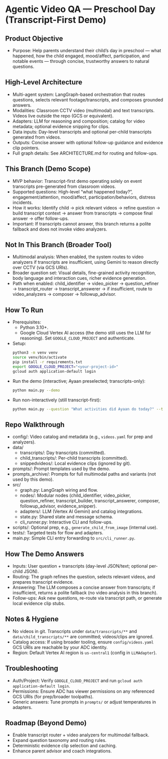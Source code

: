 # Agentic Video QA — Preschool Day (Transcript-First Demo)

## Product Objective
- Purpose: Help parents understand their child’s day in preschool — what happened, how the child engaged, mood/affect, participation, and notable events — through concise, trustworthy answers to natural questions.

## High-Level Architecture
- Multi-agent system: LangGraph-based orchestration that routes questions, selects relevant footage/transcripts, and composes grounded answers.
- Modalities: Classroom CCTV video (multimodal) and text transcripts. Videos live outside the repo (GCS or equivalent).
- Adapters: LLM for reasoning and composition; catalog for video metadata; optional evidence snipping for clips.
- Data inputs: Day-level transcripts and optional per-child transcripts generated from videos.
- Outputs: Concise answer with optional follow-up guidance and evidence clip pointers.
- Full graph details: See ARCHITECTURE.md for routing and follow-ups.

## This Branch (Demo Scope)
- MVP behavior: Transcript-first demo operating solely on event transcripts pre-generated from classroom videos.
- Supported questions: High-level “what happened today?”, engagement/attention, mood/affect, participation/behaviors, distress incidents.
- How it works: Identify child → pick relevant videos → refine question → build transcript context → answer from transcripts → compose final answer → offer follow-ups.
- Important: If transcripts cannot answer, this branch returns a polite fallback and does not invoke video analyzers.

## Not In This Branch (Broader Tool)
- Multimodal analysis: When enabled, the system routes to video analyzers if transcripts are insufficient, using Gemini to reason directly over CCTV (via GCS URIs).
- Broader question set: Visual details, fine-grained activity recognition, body language and interaction cues, richer evidence generation.
- Path when enabled: child_identifier → video_picker → question_refiner → transcript_router → transcript_answerer → if insufficient, route to video_analyzers → composer → followup_advisor.

## How To Run
- Prerequisites:
  - Python 3.10+.
  - Google Cloud Vertex AI access (the demo still uses the LLM for reasoning). Set `GOOGLE_CLOUD_PROJECT` and authenticate.
- Setup:
  ```bash
  python3 -m venv venv
  source venv/bin/activate
  pip install -r requirements.txt
  export GOOGLE_CLOUD_PROJECT="<your-project-id>"
  gcloud auth application-default login
  ```
- Run the demo (interactive; Ayaan preselected; transcripts-only):
  ```bash
  python main.py --demo
  ```
- Run non-interactively (still transcript-first):
  ```bash
  python main.py --question "What activities did Ayaan do today?" --transcripts-only
  ```

## Repo Walkthrough
- config/: Video catalog and metadata (e.g., `videos.yaml` for prep and analyzers).
- data/
  - transcripts/: Day transcripts (committed).
  - child_transcripts/: Per-child transcripts (committed).
  - snippedvideos/: Local evidence clips (ignored by git).
- prompts/: Prompt templates used by the demo.
- prompts_archive/: Prompts for full multimodal paths and variants (not used by this demo).
- src/
  - graph.py: LangGraph wiring and flow.
  - nodes/: Modular nodes (child_identifier, video_picker, question_refiner, transcript_builder, transcript_answerer, composer, followup_advisor, evidence_snipper).
  - adapters/: LLM (Vertex AI Gemini) and catalog integrations.
  - state.py: Shared state and message schema.
  - cli_runner.py: Interactive CLI and follow-ups.
- scripts/: Optional prep, e.g., `generate_child_from_image` (internal use).
- tests/: Targeted tests for flow and adapters.
- main.py: Simple CLI entry forwarding to `src/cli_runner.py`.

## How The Demo Answers
- Inputs: User question + transcripts (day-level JSON/text; optional per-child JSON).
- Routing: The graph refines the question, selects relevant videos, and prepares transcript evidence.
- Answering: The LLM composes a concise answer from transcripts; if insufficient, returns a polite fallback (no video analysis in this branch).
- Follow-ups: Ask new questions, re-route via transcript path, or generate local evidence clip stubs.

## Notes & Hygiene
- No videos in git. Transcripts under `data/transcripts/**` and `data/child_transcripts/**` are committed; videos/clips are ignored.
- Catalog access: If using broader tooling, ensure `config/videos.yaml` GCS URIs are reachable by your ADC identity.
- Region: Default Vertex AI region is `us-central1` (config in `LLMAdapter`).

## Troubleshooting
- Auth/Project: Verify `GOOGLE_CLOUD_PROJECT` and run `gcloud auth application-default login`.
- Permissions: Ensure ADC has viewer permissions on any referenced GCS URIs (for prep/broader toolpaths).
- Generic answers: Tune prompts in `prompts/` or adjust temperatures in adapters.

## Roadmap (Beyond Demo)
- Enable transcript router + video analyzers for multimodal fallback.
- Expand question taxonomy and routing rules.
- Deterministic evidence clip selection and caching.
- Enhance parent advisor and coach integrations.
